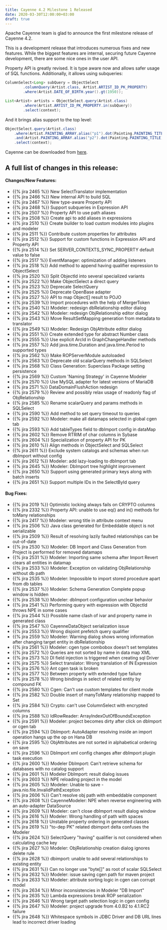 ```yaml
---
title: Cayenne 4.2 Milestone 1 Released
date: 2020-03-30T12:00:00+03:00
draft: true
--- 
```


Apache Cayenne team is glad to announce the first milestone release of Cayenne 4.2. 

This is a development release that introduces numerous fixes and new features. While the biggest features are internal, securing future Cayenne development, there are some nice ones in the user API.

Property API is greatly revised. It is type aware now and allows safer usage of SQL functions. 
Additionally, it allows using subqueries:

```java
ColumnSelect<Long> subQuery = ObjectSelect
        .columnQuery(Artist.class, Artist.ARTIST_ID_PK_PROPERTY)
        .where(Artist.DATE_OF_BIRTH.year().gt(1950));

List<Artist> artists = ObjectSelect.query(Artist.class)
        .where(Artist.ARTIST_ID_PK_PROPERTY.in(subQuery))
        .select(context);
```

And it brings alias support to the top level:

```java
ObjectSelect.query(Artist.class)
    .where(Artist.PAINTING_ARRAY.alias("p1").dot(Painting.PAINTING_TITLE).eq("painting2"))
    .and(Artist.PAINTING_ARRAY.alias("p2").dot(Painting.PAINTING_TITLE).eq("painting4"))
    .select(context);
```

Cayenne can be downloaded from [here](/download.html).

<div class="pb-3"><!-- gap 3rem --></div>
<h2 class="text-center">A full list of changes in this release:</h2>
<div class="pb-2"><!-- gap 2rem --></div>


#### Changes/New Features:

- {{% jira 2465 %}} New SelectTranslator implementation
- {{% jira 2466 %}} New internal API to build SQL
- {{% jira 2467 %}} New type-aware Property API
- {{% jira 2468 %}} Support subqueries in Expression API
- {{% jira 2507 %}} Property API to use path aliases
- {{% jira 2508 %}} Create api to add aliases in expressions
- {{% jira 2510 %}} Create builder to load custom modules into plugins and modeler
- {{% jira 2511 %}} Contribute custom properties for attributes
- {{% jira 2512 %}} Support for custom functions in Expression API and Property API
- {{% jira 2514 %}} Set SERVER_CONTEXTS_SYNC_PROPERTY default value to false
- {{% jira 2517 %}} EventManager: optimization of adding listeners
- {{% jira 2518 %}} Add method to append having qualifier expression to ObjectSelect
- {{% jira 2520 %}} Split ObjectId into several specialized variants
- {{% jira 2522 %}} Make ObjectSelect a direct query
- {{% jira 2523 %}} Deprecate SelectQuery
- {{% jira 2525 %}} Deprecate OpenBase adapter
- {{% jira 2527 %}} API to map Object[] result to POJO
- {{% jira 2539 %}} Import procedures with the help of MergerToken
- {{% jira 2540 %}} Modeler: redesign dbRelationship editor dialog
- {{% jira 2542 %}} Modeler: redesign ObjRelationship editor dialog
- {{% jira 2543 %}} Move ResultSetMapping generation from metadata to translator
- {{% jira 2549 %}} Modeler: Redesign ObjAttribute editor dialog
- {{% jira 2551 %}} Create extended type for abstract Number class
- {{% jira 2555 %}} Use explicit ArcId in GraphChangeHandler methods
- {{% jira 2557 %}} Add java.time.Duration and java.time.Period to supported types
- {{% jira 2562 %}} Make ROPServerModule autoloaded
- {{% jira 2563 %}} Deprecate old scalarQuery methods in SQLSelect
- {{% jira 2568 %}} Class Generation: Superclass Package setting persistence
- {{% jira 2569 %}} Custom 'Naming Strategy' in Cayenne Modeler
- {{% jira 2570 %}} Use MySQL adapter for latest versions of MariaDB
- {{% jira 2571 %}} DataDomainFlushAction redesign
- {{% jira 2579 %}} Review and possibly relax usage of readonly flag of ObjRelationship
- {{% jira 2585 %}} Rename scalarQuery and params methods in SQLSelect
- {{% jira 2590 %}} Add method to set query timeout to queries
- {{% jira 2592 %}} Modeler: make all datamaps selected in global cgen tab
- {{% jira 2593 %}} Add tableTypes field to dbImport config in dataMap
- {{% jira 2602 %}} Remove RTRIM of char columns in Sybase
- {{% jira 2604 %}} Specialization of property API for PK
- {{% jira 2610 %}} Align methods in ObjectSelect and SQLSelect
- {{% jira 2611 %}} Exclude system catalogs and schemas when run dbImport without config
- {{% jira 2612 %}} Modeler: add lazy-loading to dbImport tab
- {{% jira 2645 %}} Modeler: DbImport tree highlight improvement
- {{% jira 2650 %}} Support using generated primary keys along with batch inserts
- {{% jira 2651 %}} Support multiple IDs in the SelectById query

<div class="pb-2"><!-- gap 2rem --></div>

#### Bug Fixes:

- {{% jira 2019 %}} Optimistic locking always fails on CRYPTO columns
- {{% jira 2332 %}} Property API: unable to use eq() and in() methods for toMany relationships
- {{% jira 2417 %}} Modeler: wrong title in attribute context menu
- {{% jira 2506 %}} Java class generated for Embeddable object is not serializable
- {{% jira 2509 %}} Result of resolving lazily faulted relationships can be out-of-date
- {{% jira 2530 %}} Modeler: DB Import and Class Generation from Project is performed for removed datamaps
- {{% jira 2531 %}} Modeler: Importing same schema after Import Revert clears all entities in datamap
- {{% jira 2533 %}} Modeler: Exception on validating ObjRelationship without db path
- {{% jira 2535 %}} Modeler: Impossible to import stored procedure apart from db tables
- {{% jira 2537 %}} Modeler: Schema Generation Complete popup window is hidden
- {{% jira 2538 %}} Modeler: dbImport configuration unclear behavior
- {{% jira 2541 %}} Performing query with expression with ObjectId throws NPE in some cases
- {{% jira 2544 %}} Possible name clash of ivar and property name in generated class
- {{% jira 2547 %}} CayenneDataObject serialization issue
- {{% jira 2553 %}} Wrong disjoint prefetch query qualifier
- {{% jira 2559 %}} Modeler: Warning dialog shows wrong information after changing target entity in dbRelationship
- {{% jira 2561 %}} Modeler: cgen type combobox doesn't set templates
- {{% jira 2572 %}} Queries are not sorted by name in data map XML
- {{% jira 2573 %}} DI field injection is triggered when creating sql Driver
- {{% jira 2575 %}} Select translator: Wrong translation of IN Expression
- {{% jira 2576 %}} Ant cgen task is broken
- {{% jira 2577 %}} Between property with extended type failure
- {{% jira 2578 %}} Wrong bindings in select of related entity by compound FK
- {{% jira 2580 %}} Cgen: Can't use custom templates for client mode
- {{% jira 2582 %}} Double insert of manyToMany relationship mapped to Set
- {{% jira 2584 %}} Crypto: can't use ColumnSelect with encrypted columns
- {{% jira 2588 %}} IdRowReader: ArrayIndexOutOfBoundsException
- {{% jira 2591 %}} Modeler: project becomes dirty after click on dbImport or cgen tab
- {{% jira 2594 %}} DbImport: AutoAdapter resolving inside an import operation hangs up the op on Hana DB
- {{% jira 2595 %}} ObjAttributes are not sorted in alphabetical ordering on save
- {{% jira 2596 %}} DbImport xml config changes after dbImport plugin task execution
- {{% jira 2600 %}} Modeler DbImport: Can't retrieve schema for databases with no catalog support
- {{% jira 2601 %}} Modeler DbImport: result dialog issues
- {{% jira 2603 %}} NPE reloading project in the model
- {{% jira 2605 %}} Modeler: Unable to save - java.nio.file.InvalidPathException
- {{% jira 2606 %}} Can't resolve obj path with embeddable component
- {{% jira 2608 %}} CayenneModeler: NPE when reverse engineering with an auto-adapter DataSource
- {{% jira 2609 %}} Modeler: can't close dbImport result dialog window
- {{% jira 2616 %}} Modeler: Wrong handling of path with spaces
- {{% jira 2618 %}} Unstable property ordering in generated classes
- {{% jira 2619 %}} "to-dep PK" related dbimport delta confuses the Modeler
- {{% jira 2624 %}} SelectQuery "having" qualifier is not considered when calculating cache key
- {{% jira 2627 %}} Modeler: ObjRelationship creation dialog ignores delete rule
- {{% jira 2628 %}} dbimport: unable to add several relationships to existing entity
- {{% jira 2631 %}} Can no longer use "byte[]" as root of scalar SQLSelect
- {{% jira 2632 %}} Modeler: issue saving cgen path for maven project
- {{% jira 2633 %}} Modeler: attribute sorting logic in cgen can corrupt model
- {{% jira 2634 %}} Minor inconsistencies in Modeler "DB Import"
- {{% jira 2635 %}} Lambda expressions break ROP serialization
- {{% jira 2646 %}} Wrong target path selection logic in cgen config
- {{% jira 2647 %}} Modeler: project upgrade from 4.0.B2 to 4.1.RC2 failure
- {{% jira 2648 %}} Whitespace symbols in JDBC Driver and DB URL lines lead to incorrect driver loading
